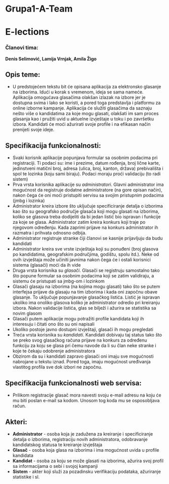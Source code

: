 # Grupa1-A-Team
# E-lections

### Članovi tima:
__Denis Selimović, Lamija Vrnjak, Amila Žigo__

## Opis teme:
* U predstojećem tekstu bit će opisana aplikacija za elektronsko glasanje na izborima. Idući u korak s vremenom, ideja se sama nameće. Aplikacija omogućava glasačima olakšan izlazak na izbore jer je dostupna svima i lako se koristi, a pored toga predstavlja i platformu za online izborne kampanje. Aplikacija će služiti glasačima da saznaju nešto više o kandidatima za koje mogu glasati, olakšati im sam proces glasanja kao i pružiti uvid u aktuelne izvještaje u toku i po završetku izbora. Kandidati će moći ažurirati svoje profile i na efikasan način prenijeti svoje ideje.

## Specifikacija funkcionalnosti:
* Svaki korisnik aplikacije popunjava formular sa osobnim podacima pri registraciji. Ti podaci su: ime i prezime, datum rođenja, broj lične karte, jedinstveni matični broj, adresa (ulica, broj, kanton, država) prebivališta i spol te lozinka (koju sami biraju). Podaci moraju proći validaciju (to radi sistem)
* Prva vrsta korisnika aplikacije su *administratori*. Glavni administrator ima mogućnost da registruje dodatne administratore (na gore opisan način), nakon čega će oni moći pristupiti servisu sa svojim pristupnim podacima (jmbg i lozinka)
* Administrator kreira izbore što uključuje specificiranje detalja o izborima kao što su geografsko područje glasača koji mogu glasati na izborima, koliko se glasova treba dodijeliti da bi jedan listić bio ispravan i funkcije za koje se glasa. Administrator zatim kreira konkurs koji traje po njegovom određenju. Kada zaprimi prijave na konkurs administrator ih razmatra i prihvata odnosno odbija. 
* Administrator registruje stranke čiji članovi se kasnije prijavljuju da budu kandidati
* Administrator kreira sve vrste izvještaja koji su ponuđeni (broj glasova po kandidatima, geografskim područjima, godištu, spolu itd.). Neke od ovih izvještaja može učiniti javnima nakon čega će i ostali korisnici sistema (glasači) moći da ih vide
* Druga vrsta korisnika su *glasači*. Glasači se registruju samostalno tako što popune formular sa osobnim podacima koji se zatim validiraju, a sistemu će pristupati sa jmbg-om i lozinkom
* Glasači glasaju na izborima (na kojima mogu glasati) tako što se putem interfejsa prijave da glasaju na tim izborima i kada oni započnu obave glasanje. To uključuje popunjavanje glasačkog listića.  Listić je ispravan ukoliko ima onoliko glasova koliko je administrator odredio pri kreiranju izbora. Nakon validacije listića, glas se bilježi i ažurira se statistika sa novim glasom
* Glasači putem aplikacije mogu potražiti profile kandidata koji ih interesuju i čitati ono što su oni napisali
* Ukoliko postoje javno dostupni izvještaji, glasači ih mogu pregledati
* Treća vrsta korisnika su *kandidati*. Kandidati dobivaju taj status tako što se preko svog glasačkog računa prijave na konkurs za određenu funkciju za koju se glasa pri čemu navode da li su član neke stranke i koje te čekaju odobrenje administratora
* Obzirom da su i kandidati zapravo glasači oni imaju sve mogućnosti nabrojane u tekstu iznad. Pored toga, imaju mogućnost uređivanja vlastitog profila sve dok izbori ne započnu. 

## Specifikacija funkcionalnosti web servisa:
* Prilikom registracije glasač mora navesti svoju e-mail adresu na koju će mu biti poslan e-mail sa kodom. Unosom tog koda mu se osposobljava račun.

## Akteri:
* __Administrator__ - osoba koja je zadužena za kreiranje i specificiranje detalja o izborima, registraciju novih administratora, odobravanje kandidatskog statusa te kreiranje izvještaja
* __Glasač__ - osoba koja glasa na izborima i ima mogućnost uvida u profile kandidata 
* __Kandidat__ - osoba za koju se može glasati na izborima, ažurira svoj profil sa informacijama o sebi i svojoj kampanji
* __Sistem__ - akter koji služi za pozadinsku verifikaciju podataka, ažuriranje statistike i sl.


